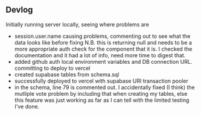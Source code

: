 ## Devlog

Initially running server locally, seeing where problems are

- session.user.name causing problems, commenting out to see what the data looks like before fixing
  N.B. this is returning null and needs to be a more appropriate auth check for the component that it is. I checked the documentation and it had a lot of info, need more time to digest that.
- added github auth local environment variables and DB connection URL. committing to deploy to vercel
- created supabase tables from schema.sql
- successfully deployed to vercel with supabase URI transaction pooler
- in the schema, line 79 is commented out. I accidentally fixed (I think) the mutliple vote problem by including that when creating my tables, else this feature was just working as far as I can tell with the limited testing I've done.
